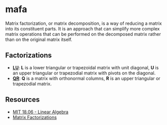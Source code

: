 # mafa
Matrix factorization, or matrix decomposition, is a way of reducing a matrix into its constituent parts. It is an approach that can simplify more complex matrix operations that can be performed on the decomposed matrix rather than on the original matrix itself.

## Factorizations
* [**LU**](https://github.com/joaopaulq/mafa/blob/master/src/lu.py): **L** is a lower triangular or trapezoidal matrix with unit diagonal, **U** is an upper triangular or trapezodial matrix with pivots on the diagonal.
* [**QR**](https://github.com/joaopaulq/mafa/blob/master/src/qr.py): **Q** is a matrix with orthonormal columns, **R** is an upper triangular or trapezodial matrix.

## Resources
* [MIT 18.06 - Linear Algebra](https://ocw.mit.edu/courses/mathematics/18-06-linear-algebra-spring-2010/)
* [Matrix Factorizations](http://math.mit.edu/~gs/linearalgebra/linearalgebra5_Matrix.pdf)
